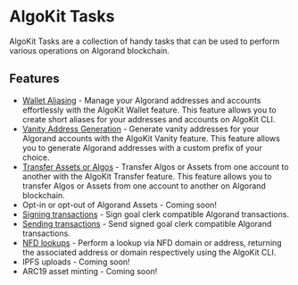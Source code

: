 # AlgoKit Tasks

AlgoKit Tasks are a collection of handy tasks that can be used to perform various operations on Algorand blockchain.

## Features

- [Wallet Aliasing](./tasks/wallet.md) - Manage your Algorand addresses and accounts effortlessly with the AlgoKit Wallet feature. This feature allows you to create short aliases for your addresses and accounts on AlgoKit CLI.
- [Vanity Address Generation](./tasks/vanity.md) - Generate vanity addresses for your Algorand accounts with the AlgoKit Vanity feature. This feature allows you to generate Algorand addresses with a custom prefix of your choice.
- [Transfer Assets or Algos](./tasks/transfer.md) - Transfer Algos or Assets from one account to another with the AlgoKit Transfer feature. This feature allows you to transfer Algos or Assets from one account to another on Algorand blockchain.
- Opt-in or opt-out of Algorand Assets - Coming soon!
- [Signing transactions](./tasks/sign.md) - Sign goal clerk compatible Algorand transactions.
- [Sending transactions](./tasks/send.md) - Send signed goal clerk compatible Algorand transactions.
- [NFD lookups](./tasks/nfd.md) - Perform a lookup via NFD domain or address, returning the associated address or domain respectively using the AlgoKit CLI.
- IPFS uploads - Coming soon!
- ARC19 asset minting - Coming soon!
